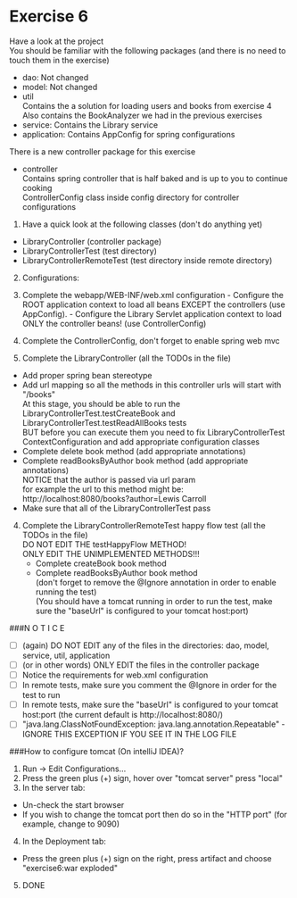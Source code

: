 
Exercise 6
==========

Have a look at the project<br/>
You should be familiar with the following packages (and there is no need to touch them in the exercise)
- dao: Not changed
- model: Not changed
- util<br/>
    Contains the a solution for loading users and books from exercise 4<br/>
    Also contains the BookAnalyzer we had in the previous exercises
- service: Contains the Library service
- application: Contains AppConfig for spring configurations

There is a new controller package for this exercise
- controller<br/>
    Contains spring controller that is half baked and is up to you to continue cooking<br/>
    ControllerConfig class inside config directory for controller configurations

1. Have a quick look at the following classes (don't do anything yet)
  - LibraryController (controller package)
  - LibraryControllerTest (test directory)
  - LibraryControllerRemoteTest (test directory inside remote directory)

2. Configurations:
  1. Complete the webapp/WEB-INF/web.xml configuration
    - Configure the ROOT application context to load all beans EXCEPT the controllers (use AppConfig).
    - Configure the Library Servlet application context to load ONLY the controller beans! (use ControllerConfig)
  2. Complete the ControllerConfig, don't forget to enable spring web mvc

3. Complete the LibraryController (all the TODOs in the file)
  - Add proper spring bean stereotype
  - Add url mapping so all the methods in this controller urls will start with "/books"<br/>
    At this stage, you should be able to run the LibraryControllerTest.testCreateBook and LibraryControllerTest.testReadAllBooks tests 
    <br/>BUT before you can execute them you need to fix LibraryControllerTest ContextConfiguration and add appropriate configuration classes<br/>
  - Complete delete book method (add appropriate annotations)
  - Complete readBooksByAuthor book method (add appropriate annotations)<br/>
    NOTICE that the author is passed via url param<br/>
       for example the url to this method might be: http://localhost:8080/books?author=Lewis Carroll<br/>
  - Make sure that all of the LibraryControllerTest pass

4. Complete the LibraryControllerRemoteTest happy flow test (all the TODOs in the file)<br/>
   DO NOT EDIT THE testHappyFlow METHOD!<br/>
   ONLY EDIT THE UNIMPLEMENTED METHODS!!!<br/>
    - Complete createBook book method
    - Complete readBooksByAuthor book method<br/>
    (don't forget to remove the @Ignore annotation in order to enable running the test)<br/>
    (You should have a tomcat running in order to run the test, make sure the "baseUrl" is configured to your tomcat host:port)

###N O T I C E
- [ ] \(again\) DO NOT EDIT any of the files in the directories: dao, model, service, util, application
- [ ] \(or in other words\) ONLY EDIT the files in the controller package
- [ ] Notice the requirements for web.xml configuration
- [ ] In remote tests, make sure you comment the @Ignore in order for the test to run
- [ ] In remote tests, make sure the "baseUrl" is configured to your tomcat host:port (the current default is http://localhost:8080/)
- [ ] "java.lang.ClassNotFoundException: java.lang.annotation.Repeatable" - IGNORE THIS EXCEPTION IF YOU SEE IT IN THE LOG FILE

###How to configure tomcat (On intelliJ IDEA)?
1. Run -> Edit Configurations...
2. Press the green plus (+) sign, hover over "tomcat server" press "local"
3. In the server tab:
  - Un-check the start browser
  - If you wish to change the tomcat port then do so in the "HTTP port" (for example, change to 9090)
4. In the Deployment tab:
  - Press the green plus (+) sign on the right, press artifact and choose "exercise6:war exploded"
5. DONE
